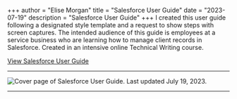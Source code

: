+++
author = "Elise Morgan"
title = "Salesforce User Guide"
date = "2023-07-19"
description = "Salesforce User Guide"
+++
I created this user guide following a designated style template and a request to show steps with screen captures. The intended audience of this guide is employees at a service business who are learning how to manage client records in Salesforce. Created in an intensive online Technical Writing course.

[View Salesforce User Guide](https://drive.google.com/file/d/1HYX79pyulA_nGskjAYVSjYHeJdyTOyLu/view?usp=sharing)

---

![Cover page of Salesforce User Guide. Last updated July 19, 2023.](/salesForce.png)

---